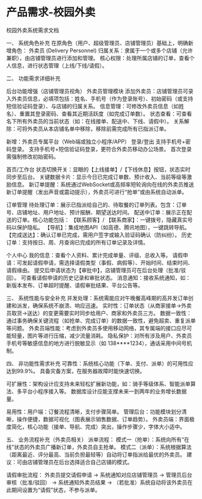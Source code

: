 # 产品需求-校园外卖

校园外卖系统需求文档

一、 系统角色补充
在原角色（用户、超级管理员、店铺管理员）基础上，明确新增角色：
外卖员 (Delivery Personnel)
归属关系：隶属于一个或多个店铺（允许兼职），由店铺管理员进行添加和管理。
核心权限：处理所属店铺的订单，查看个人信息，进行状态管理（上线/下线/请假）。

二、 功能需求详细补充

后台功能增强（店铺管理员视角）
外卖员管理模块
添加外卖员：店铺管理员可录入外卖员信息，必填项包括：姓名、手机号（作为登录账号）、初始密码（或支持短信验证码登录）、与店铺的归属关系。
信息管理：可修改外卖员信息（如姓名）、重置其登录密码、查看其近期活跃度（如完成订单数）。
状态查看：可查看名下所有外卖员的当前状态（如：在线接单、配送中、下线、请假中）。
关系解除：可将外卖员从本店铺名单中移除，移除前需完成所有已指派订单。

新增：外卖员专属平台（Web端或独立小程序/APP）
登录/登出
支持手机号+密码登录。
支持手机号+短信验证码登录，更符合外卖员移动办公场景。
首次登录需强制修改初始密码。

首页/工作台
状态切换开关：显眼的【上线接单】/【下线休息】按钮，状态实时同步至后台。
关键数据卡片：显示今日已完成订单数、预计收入、当前等级等激励信息。
新订单提醒：系统通过WebSocket或高频率短轮询向在线的外卖员推送新订单提醒（发出声音或震动提示），外卖员可进行“抢单”或由系统自动派单。

订单管理
待处理订单：展示已指派给自己的、待取餐的订单列表。包含：订单号、店铺地址、用户地址、预计报酬、期望送达时间。
配送中订单：展示正在配送的订单。核心功能包括：
【联系顾客】/ 【联系商家】：一键拨号，隐藏真实号码以保护隐私。
【导航】：集成地图API（如高德、腾讯地图），一键跳转导航。
【完成送达】：确认订单已完成，需用户签字或输入验证码确认（防纠纷）。
历史订单：支持按日、周、月查询已完成的所有订单记录及详情。

个人中心
我的信息：查看个人资料、累计完成单量、评级、总收入等。
请假申请：可发起请假申请，需选择请假类型（事假、病假等）、开始时间、结束时间、请假缘由。
提交后申请状态为【审批中】，店铺管理员可在后台处理（批准/驳回）。
可查看请假申请的历史记录和审批状态。
消息通知：接收系统通知，如：新版本发布、订单超时提醒、请假审批结果、平台公告等。

三、 系统性能与安全补充
并发处理：系统需能应对午晚餐高峰期的高并发订单创建和派发，确保系统不崩溃、响应迅速。
实时性：订单状态（从商家接单->外卖员取货->送达）的变更需要实时同步给用户、商家和外卖员三方。
数据一致性：通过事务确保关键流程（如抢单、完成订单）的数据一致性，避免超卖、重复派单等问题。
外卖员端性能：考虑到外卖员多使用移动网络，其专属端的接口应尽可能轻量，图片等进行压缩，减少流量消耗。
隐私保护：对所有涉及用户、外卖员手机号等敏感信息的地方进行脱敏显示（如 138****1234），通话采用中间号机制。

四、 非功能性需求补充
可靠性：系统核心功能（下单、支付、派单）的可用性应达到99.9%。
具备灾备方案，在服务器故障时能快速切换。

可扩展性：架构设计应支持未来轻松扩展新功能，如：骑手等级体系、智能派单算法、多平台小程序接入等。
数据库设计应能支撑未来一到两年的业务增长数据量。

易用性：用户端：订餐流程清晰，支付步骤简单。
管理后台：功能模块划分清晰，操作便捷，数据可视化（图表展示销售数据、订单趋势）。
外卖员端：界面极度简化，核心功能（接单、导航、完成）突出，操作步骤少，字体大小适中。

五、 业务流程补充（外卖员相关）
派单流程：
模式一（抢单）：系统向所有“在线”状态的外卖员广播新订单，外卖员自主抢单。
模式二（派单）：系统根据算法（距离最近、评分最高、当前负担最轻等）自动将订单指派给最优的外卖员。
建议：可由店铺管理员在后台选择适合自己店铺的模式。

请假审批流程：
外卖员提交请假申请 -> 系统通知对应店铺管理员 -> 管理员后台审核（批准/驳回） -> 系统通知外卖员结果 -> （若批准）系统自动将该外卖员在此期间设置为“请假”状态，不参与派单。

